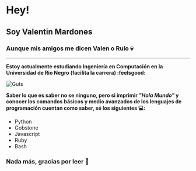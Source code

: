 # Hey!
## Soy Valentin Mardones
### Aunque mis amigos me dicen Valen o Rulo :skull:
***
**Estoy actualmente estudiando Ingeniería en Computación en la Universidad de Rio Negro (facilita la carrera) :feelsgood:**

![Guts](https://i.pinimg.com/originals/9d/05/d3/9d05d3cd268ef08c45cf699aca061d93.png)

**Saber lo que es saber no se ninguno, pero si imprimir _"Hola Mundo"_ y conocer los comandos básicos y medio avanzados de los lenguajes de programación cuentan como saber, sé los siguientes :computer::**
- Python
- Gobstone
- Javascript
- Ruby
- Bash

### **Nada más, gracias por leer :pill:**


<!--
**Chabok52/Chabok52** is a ✨ _special_ ✨ repository because its `README.md` (this file) appears on your GitHub profile.

Here are some ideas to get you started:

- 🔭 I’m currently working on ...
- 🌱 I’m currently learning ...
- 👯 I’m looking to collaborate on ...
- 🤔 I’m looking for help with ...
- 💬 Ask me about ...
- 📫 How to reach me: ...
- 😄 Pronouns: ...
- ⚡ Fun fact: ...
-->
